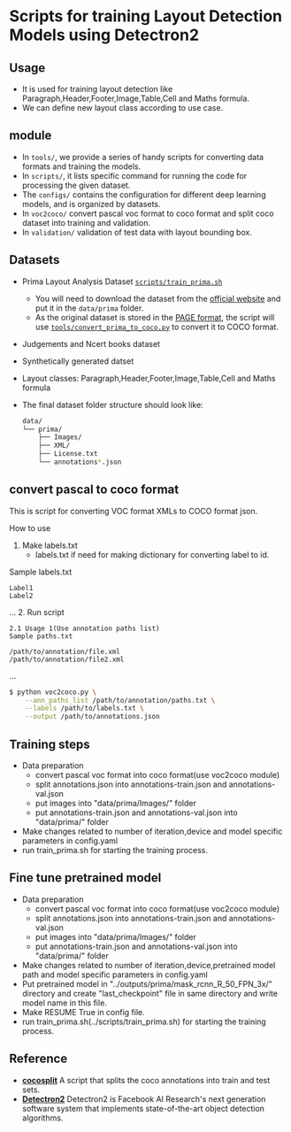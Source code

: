 # Scripts for training Layout Detection Models using Detectron2


## Usage
- It is used for training layout detection like Paragraph,Header,Footer,Image,Table,Cell and Maths formula.
- We can define new layout class according to use case.


## module

- In `tools/`, we provide a series of handy scripts for converting data formats and training the models.
- In `scripts/`, it lists specific command for running the code for processing the given dataset. 
- The `configs/` contains the configuration for different deep learning models, and is organized by datasets.
- In `voc2coco/` convert pascal voc format to coco format and split coco dataset into training and validation.
- In `validation/` validation of test data with layout bounding box. 

##  Datasets
- Prima Layout Analysis Dataset [`scripts/train_prima.sh`](https://github.com/Layout-Parser/layout-model-training/blob/master/scripts/train_prima.sh)
    - You will need to download the dataset from the [official website](https://www.primaresearch.org/dataset/) and put it in the `data/prima` folder. 
    - As the original dataset is stored in the [PAGE format](https://www.primaresearch.org/tools/PAGEViewer), the script will use [`tools/convert_prima_to_coco.py`](https://github.com/Layout-Parser/layout-model-training/blob/master/tools/convert_prima_to_coco.py) to convert it to COCO format. 
- Judgements and Ncert books dataset
- Synthetically generated datset
- Layout classes: Paragraph,Header,Footer,Image,Table,Cell and Maths formula 

- The final dataset folder structure should look like:
    ```bash
    data/
    └── prima/
        ├── Images/
        ├── XML/
        ├── License.txt
        └── annotations*.json
    ```

## convert pascal to coco format
This is script for converting VOC format XMLs to COCO format json.

How to use
1. Make labels.txt
    - labels.txt if need for making dictionary for converting label to id.

Sample labels.txt

    Label1
    Label2
...
2. Run script

    2.1 Usage 1(Use annotation paths list)
    Sample paths.txt

    /path/to/annotation/file.xml
    /path/to/annotation/file2.xml
...
```bash
$ python voc2coco.py \
    --ann_paths_list /path/to/annotation/paths.txt \
    --labels /path/to/labels.txt \
    --output /path/to/annotations.json
```

## Training steps
 - Data preparation 
    - convert pascal voc format into coco format(use voc2coco module)
    - split annotations.json into annotations-train.json and annotations-val.json
    - put images into "data/prima/Images/" folder
    - put annotations-train.json and annotations-val.json into "data/prima/" folder
 - Make changes related to number of iteration,device and model specific parameters in config.yaml
 - run train_prima.sh for starting the training process.

## Fine tune pretrained model 
 - Data preparation 
    - convert pascal voc format into coco format(use voc2coco module)
    - split annotations.json into annotations-train.json and annotations-val.json
    - put images into "data/prima/Images/" folder
    - put annotations-train.json and annotations-val.json into "data/prima/" folder
 - Make changes related to number of iteration,device,pretrained model path and model specific parameters in config.yaml
 - Put pretrained model in "../outputs/prima/mask_rcnn_R_50_FPN_3x/" directory and create "last_checkpoint" file in same directory and write model name in this file.
 - Make RESUME True in config file.
 - run train_prima.sh(../scripts/train_prima.sh) for starting the training process.

## Reference 

- **[cocosplit](https://github.com/akarazniewicz/cocosplit)**  A script that splits the coco annotations into train and test sets.
- **[Detectron2](https://github.com/facebookresearch/detectron2)** Detectron2 is Facebook AI Research's next generation software system that implements state-of-the-art object detection algorithms. 